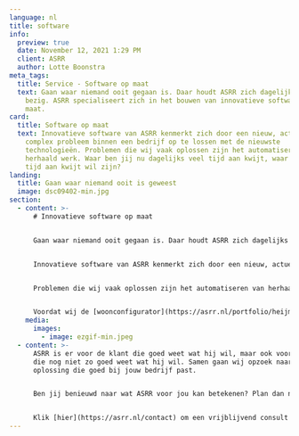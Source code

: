 ```yaml
---
language: nl
title: software
info:
  preview: true
  date: November 12, 2021 1:29 PM
  client: ASRR
  author: Lotte Boonstra
meta_tags:
  title: Service - Software op maat
  text: Gaan waar niemand ooit gegaan is. Daar houdt ASRR zich dagelijks mee
    bezig. ASRR specialiseert zich in het bouwen van innovatieve software op
    maat.
card:
  title: Software op maat
  text: Innovatieve software van ASRR kenmerkt zich door een nieuw, actueel en/of
    complex probleem binnen een bedrijf op te lossen met de nieuwste
    technologieën. Problemen die wij vaak oplossen zijn het automatiseren van
    herhaald werk. Waar ben jij nu dagelijks veel tijd aan kwijt, waar je geen
    tijd aan kwijt wil zijn?
landing:
  title: Gaan waar niemand ooit is geweest
  image: dsc09402-min.jpg
section:
  - content: >-
      # Innovatieve software op maat


      Gaan waar niemand ooit gegaan is. Daar houdt ASRR zich dagelijks mee bezig; pionieren binnen software. ASRR specialiseert zich in het bouwen van innovatieve software.


      Innovatieve software van ASRR kenmerkt zich door een nieuw, actueel en/of complex probleem binnen een bedrijf op te lossen met de nieuwste technologieën. Grote uitdagingen gaan wij niet uit de weg. Wij halen daar juist voldoening uit.


      Problemen die wij vaak oplossen zijn het automatiseren van herhaald werk. Waar ben jij nu dagelijks veel tijd aan kwijt, waar je geen tijd aan kwijt wil zijn? Een goed voorbeeld van herhaald werk dat wij hebben geautomatiseerd is de [woonconfigurator](https://asrr.nl/portfolio/heijmans-configurator)


      Voordat wij de [woonconfigurator](https://asrr.nl/portfolio/heijmans-configurator) hadden ontwikkeld, was de architect uren bezig met het verwerken van optielijsten van klanten; uittekenen hoe alle woningen eruit komen te zien. Die tijden zijn voorbij sinds wij een online 3D-omgeving hebben gemaakt waarin de klant zelf zijn droomhuis kan ontwerpen. Er komt geen architect meer aan te pas, alleen de fantasie en creativiteit van de klant. Klik [hier](https://asrr.nl/portfolio/heijmans-configurator) om meer over de case te weten te komen.
    media:
      images:
        - image: ezgif-min.jpeg
  - content: >-
      ASRR is er voor de klant die goed weet wat hij wil, maar ook voor de klant
      die nog niet zo goed weet wat hij wil. Samen gaan wij opzoek naar een
      oplossing die goed bij jouw bedrijf past.


      Ben jij benieuwd naar wat ASRR voor jou kan betekenen? Plan dan nu een vrijblijvend consult met ons in. In dit consult zullen wij jouw proces analyseren en een korte rapportage uitbrengen met wat jij kan verbeteren en hoe veel jij op jaarbasis gaat besparen. 


      Klik [hier](https://asrr.nl/contact) om een vrijblijvend consult in te plannen.
---
```

